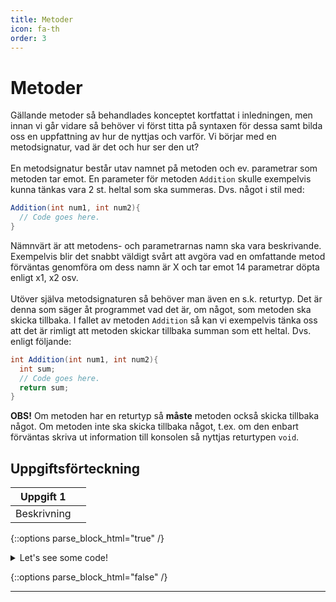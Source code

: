 ```yaml
---
title: Metoder
icon: fa-th
order: 3
---
```


# <a name="metod-sektion"></a>Metoder #
Gällande metoder så behandlades konceptet kortfattat i inledningen, men innan vi går vidare så behöver vi först titta på syntaxen för dessa samt bilda oss en uppfattning av hur de nyttjas och varför. Vi börjar med en metodsignatur, vad är det och hur ser den ut?<br><br> En metodsignatur består utav namnet på metoden och ev. parametrar som metoden tar emot. En parameter för metoden <code>Addition</code> skulle exempelvis kunna tänkas vara 2 st. heltal som ska summeras. Dvs. något i stil med:
```cs
Addition(int num1, int num2){
  // Code goes here.
}
```
Nämnvärt är att metodens- och parametrarnas namn ska vara beskrivande. Exempelvis blir det snabbt väldigt svårt att avgöra vad en omfattande metod förväntas genomföra om dess namn är X och tar emot 14 parametrar döpta enligt x1, x2 osv.<br><br>Utöver själva metodsignaturen så behöver man även en s.k. returtyp. Det är denna som säger åt programmet vad det är, om något, som metoden ska skicka tillbaka. I fallet av metoden <code>Addition</code> så kan vi exempelvis tänka oss att det är rimligt att metoden skickar tillbaka summan som ett heltal. Dvs. enligt följande:
```cs
int Addition(int num1, int num2){
  int sum;
  // Code goes here.
  return sum;
}
```
**OBS!** Om metoden har en returtyp så __måste__ metoden också skicka tillbaka något. Om metoden inte ska skicka tillbaka något, t.ex. om den enbart förväntas skriva ut information till konsolen så nyttjas returtypen <code>void</code>.
## Uppgiftsförteckning ##

Uppgift 1 | <Name>
----------|-------------------------------
Beskrivning | <Desc>

{::options parse_block_html="true" /}

<details><summary markdown="span">Let's see some code!</summary>
  
```cs

```
</details>

{::options parse_block_html="false" /}

---

